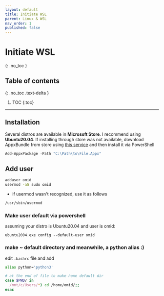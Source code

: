 ```yaml
---
layout: default
title: Initiate WSL
parent: Linux & WSL
nav_order: 1
published: false
---
```


# Initiate WSL
{: .no_toc }

## Table of contents
{: .no_toc .text-delta }

1. TOC
{:toc}

---

## Installation
Several distros are available in **Microsoft Store**. I recommend using **Ubuntu20.04**. If installing through store was not available,  download AppxBundle from store using 
[this service](https://store.rg-adguard.net/)
and then install it via PowerShell
```powershell
Add-AppxPackage -Path "C:\Path\to\File.Appx"
```

## Add user
```bash
adduser omid
usermod -aG sudo omid
```
- if usermod wasn't recognized, use it as follows
```bash
/usr/sbin/usermod
```

### Make user default via powershell
assuming your distro is Ubuntu20.04 and user is omid:
```pwershell
ubuntu2004.exe config --default-user omid
```

### make ~ default directory and meanwhile, a python alias :)
edit ```.bashrc``` file and add
```bash
alias python='python3'

# at the end of file to make home default dir
case $PWD/ in
  /mnt/c/Users/*) cd /home/omid/;;
esac
```